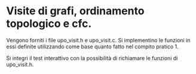 # Visite di grafi, ordinamento topologico e cfc.

Vengono forniti i file upo_visit.h e upo_visit.c. Si implementino le funzioni in essi definite utilizzando come base quanto fatto nel compito pratico 1.

Si integri il test interattivo con la possibilità di richiamare le funzioni di upo_visit.h.